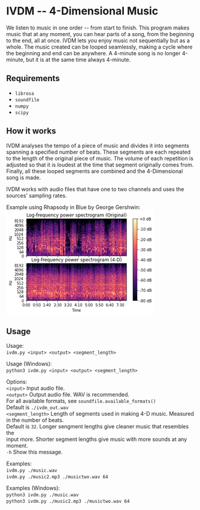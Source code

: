 # IVDM -- 4-Dimensional Music

We listen to music in one order -- from start to finish. This program makes music that at any moment, you can hear parts of a song, from the beginning to the end, all at once. IVDM lets you enjoy music not sequentially but as a whole. The music created can be looped seamlessly, making a cycle where the beginning and end can be anywhere. A 4-minute song is no longer 4-minute, but it is at the same time always 4-minute.

## Requirements
- `librosa`
- `soundfile`
- `numpy`
- `scipy`


## How it works

IVDM analyses the tempo of a piece of music and divides it into segments spanning a specified number of beats. These segments are each repeated to the length of the original piece of music. The volume of each repetition is adjusted so that it is loudest at the time that segment originally comes from. Finally, all these looped segments are combined and the 4-Dimensional song is made.

IVDM works with audio files that have one to two channels and uses the sources' sampling rates.

Example using Rhapsody in Blue by George Gershwin:  
![Spectrogram example](./examples/rhapsody_in_blue_spectrogram.png)

## Usage

Usage:  
    `ivdm.py <input> <output> <segment_length>`
    
Usage (Windows):  
    `python3 ivdm.py <input> <output> <segment_length>`
    
Options:  
    `<input>`             Input audio file.  
    `<output>`            Output audio file. WAV is recommended.  
                          For all available formats, see `soundfile.available_formats()`  
                          Default is `./ivdm_out.wav`  
    `<segment_length>`    Length of segments used in making 4-D music. Measured in the number of beats.  
                        Default is `32`. Longer sengment lengths give cleaner music that resembles the  
                        input more. Shorter segment lengths give music with more sounds at any moment.  
    `-h`                  Show this message.  
    
Examples:  
    `ivdm.py ./music.wav`  
    `ivdm.py ./music2.mp3 ./musictwo.wav 64`  
    
Examples (Windows):  
    `python3 ivdm.py ./music.wav`  
    `python3 ivdm.py ./music2.mp3 ./musictwo.wav 64`  
```
